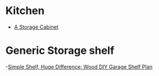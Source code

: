 # Kitchen
- [A Storage Cabinet](https://www.youtube.com/watch?v=rUFIRD2LEvI&t=2s)

# Generic Storage shelf

  -[Simple Shelf, Huge Difference: Wood DIY Garage Shelf Plan](https://www.youtube.com/watch?v=HuyTyhgCAqI)
  

